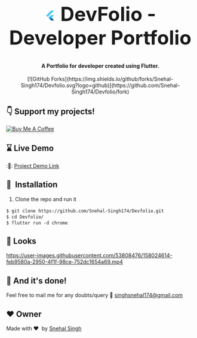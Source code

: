 <h1 align="center" style="font-size: 52px;" ><img height=30 src="https://raw.githubusercontent.com/github/explore/80688e429a7d4ef2fca1e82350fe8e3517d3494d/topics/flutter/flutter.png"> DevFolio - Developer Portfolio</h1>

<div align= "center">
  <h4>A Portfolio for developer created using Flutter.</h4>
</div>

<div align= "center">
  [![GitHub Forks](https://img.shields.io/github/forks/Snehal-Singh174/Devfolio.svg?logo=github)](https://github.com/Snehal-Singh174/Devfolio/fork)
</div>

## :point_down: Support my projects!
<a href="https://www.buymeacoffee.com/Snehal" target="_blank"><img src="https://www.buymeacoffee.com/assets/img/custom_images/orange_img.png" alt="Buy Me A Coffee" style="height: 41px !important;width: 174px !important;box-shadow: 0px 3px 2px 0px rgba(190, 190, 190, 0.5) !important;-webkit-box-shadow: 0px 3px 2px 0px rgba(190, 190, 190, 0.5) !important;" ></a>

## :hourglass: Live Demo
:🔗: [Project Demo Link](https://snehalsingh-portfolio.netlify.app)

## 🚀&nbsp; Installation
1. Clone the repo and run it
```
$ git clone https://github.com/Snehal-Singh174/Devfolio.git
$ cd Devfolio/
$ flutter run -d chrome
```

## 👀 Looks
https://user-images.githubusercontent.com/53808476/158024614-feb9580a-2950-4f1f-98ce-752dc1654a69.mp4


## :clap: And it's done!
Feel free to mail me for any doubts/query 
:email: singhsnehal174@gmail.com

## :heart: Owner
Made with :heart:&nbsp;  by [Snehal Singh](https://github.com/Snehal-Singh174)




